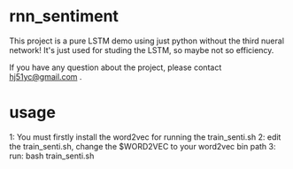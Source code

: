 # rnn_sentiment
This project is a pure LSTM demo using just python without the third nueral network!
It's just used for studing the LSTM, so maybe not so efficiency.

If you have any question about the project, please contact hj51yc@gmail.com .

# usage
1: You must firstly install the word2vec for running the train_senti.sh
2: edit the train_senti.sh, change the $WORD2VEC to your word2vec bin path
3: run: bash train_senti.sh

